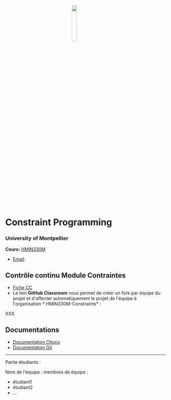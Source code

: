 # <img src="img/um.jpg" width="17%" style="margin:auto;display:block;"/> Constraint Programming
### University of Montpellier
**Cours:** [HMIN330M](https://formations.umontpellier.fr/fr/formations/sciences-technologies-sante-STS/master-XB/master-informatique-program-fruai0342321nprme154/informatique-theorique-mit-subprogram-pr479/raisonnement-par-contraintes-HMIN330M.html) 
* [Email](mailto:nadjib.lazaar@umontpellier.fr).


## Contrôle continu Module Contraintes

- [Fiche CC](CC.pdf)
- Le lien **GitHub Classroom** vous permet de créer un fork par équipe du projet et d'affecter automatiquement le projet de l'équipe à l'organisation * HMIN330M-Constraints* :

XXX

## Documentations

- [Documentation Choco](https://choco-solver.org/docs/)
- [Documentation Git](docs/git-documentation.pdf)


-------------
Partie étudiants :

Nom de l'équipe :
membres de équipe :
- étudiant1
- étudiant2
- ...
